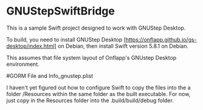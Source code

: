 # GNUStepSwiftBridge

This is a sample Swift project designed to work with GNUStep Desktop. 

To build, you need to install GNUStep Desktop [https://onflapp.github.io/gs-desktop/index.html] on Debian, then install Swift version 5.8.1 on Debian.

This assumes that file system layout of Onflapp's GNUstep Desktop environment. 

#GORM File and Info_gnustep.plist

I haven't yet figured out how to configure Swift to copy the files into the a folder /Resources within the same folder as the built executable. For now, just copy in the Resources folder into the .build/build/debug folder. 
